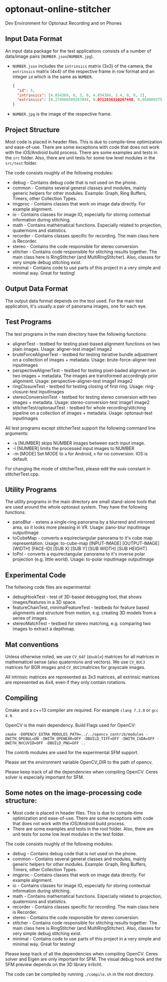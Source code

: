 # optonaut-online-stitcher
Dev Environment for Optonaut Recording and on Phones

## Input Data Format

An input data package for the test applications consists of a number of data/image pairs (`NUMBER.json`/`NUMBER.jpg`).

* `NUMBER.json` includes the `intrinsics` matrix (3x3) of the camera, the `extrinsics` matrix (4x4) of the respective frame in row format and an integer `id` which is the same as `NUMBER`.

  ```json
  {
    "id": 5,
    "intrinsics": [4.854369, 0, 3, 0, 4.854369, 2.4, 0, 0, 1],
    "extrinsics": [0.274960309267044, 0.0712836310267448, 0.958809375762939, 0, -0.152490735054016, 0.98785811662674, -0.0297131240367889, 0, -0.949285745620728, -0.138039633631706, 0.282491862773895, 0, 0, 0, 0, 1]
  }
  ```
  
* `NUMBER.jpg` is the image of the respective frame.

## Project Structure

Most code is placed in header files. This is due to compile-time optimization and ease-of-use. There are some exceptions with code that does not work with the iOS/Android build process. 
There are some examples and tests in the ```src``` folder. Also, there are unit tests for some low level modules in the ```src/test``` folder. 

The code consists roughly of the following modules: 
* debug - Contains debug code that is not used on the phone. 
* common - Contains several general classes and modules, mainly generic helpers for other modules. Example: Graph, Ring Buffers, Timers, other Collection Types. 
* imgproc - Contains classes that work on image data directly. For example alignment.  
* io - Contains classes for image IO, especially for storing contextual information during stitching. 
* math - Contains mathematical functions. Especially related to projection, quaternions and statistics. 
* recorder - Contains classes specific for recording. The main class here is Recorder. 
* stereo - Contains the code responsible for stereo conversion. 
* stitcher - Contains code responsible for stitching results together. The main class here is RingStitcher (and MultiRingStitcher). Also, classes for very simple debug stitching exist. 
* minimal - Contains code to use parts of this project in a very simple and minimal way. Great for testing!

## Output Data Format

The output data format depends on the tool used. For the main test application, it's usually a pair of panorama images, one for each eye. 

## Test Programs

The test programs in the main directory have the following functions:
* alignerTest - testbed for testing pixel-based alignment functions on two plain images. Usage: aligner-test image1 image2
* bruteForceAlignerTest - testbed for testing iterative bundle adjustment on a collection of images + metadata. Usage: brute-force-aligner-test inputimages
* perspectiveAlignerTest - testbed for testing pixel-baded alignment on two images + metadata. The images are transformed accordingly prior alignment. Usage: perspective-aligner-test image1 image2
* ringClosureTest - testbed for testing closing of first ring. Usage: ring-closure-test inputImages
* stereoConversionTest - testbed for testing stereo conversion with two images + metadata. Usage: stereo-conversion-test image1 image2
* stitcherTest/optonautTest - testbed for whole recording/stitching pipeline on a collection of images + metadata. Usage: optonaut-test inputImages

All test programs except stitcherTest support the following command line arguments: 
* -s [NUMBER] skips NUMBER images between each input image. 
* -l [NUMBER] limits the processed input images to NUMBER
* -m [MODE] Set MODE to ```a``` for Android, ```n``` for no conversion. IOS is default. 

For changing the mode of stitcherTest, please edit the ```mode``` constant in stitcherTest.cpp.

## Utility Programs

The utility programs in the main directory are small stand-alone tools that are used around the whole optonaut system. They have the following functions: 
* panoBlur - extens a single-ring panorama by a blurrend and mirrored area, so it looks more pleasing in VR. Usage: pano-blur inputImage outputImage
* toCubeMap - converts a equirectangular panorama to it's cube map representation. Usage: to-cube-map [INPUT-IMAGE] [OUTPUT-IMAGE] [WIDTH] [FACE-ID] [SUB X] [SUB Y] [SUB WIDTH] [SUB HEIGHT]
* toPol - converts a equirectangular panorama to it's inverse polar projection (e.g. little world). Usage: to-polar inputImage outputImage

## Experimental Code

The follwoing code files are experimental: 
* debugHookTest - test of 3D-based debugging tool, that shows images/features in a 3D space. 
* featureChainTest, minimalFeatureTest - testbeds for feature based alignments and structure from motion, e.g. creating 3D models from a series of images. 
* stereoMatchTest - testbed for stereo matching, e.g. comparing two images to extract a depthmap. 

## Mat conventions

Unless otherwise noted, we use ```CV_64F``` (```double```) matrices for all matrices in mathematicel sense (also quaternions and vectors). We use ```CV_8UC3``` matrices for BGR images and ```CV_8UC1```matrices for grayscale images. 

All intrinsic matrices are represented as 3x3 matrices, all extrinsic matrices are represented as 4x4, even if they only contain rotations. 

## Compiling 

Cmake and a c++13 compiler are required. For example ```clang 7.2.0``` or ```gcc 4.9```. 

OpenCV is the main dependency. Build Flags used for OpenCV:
```
cmake -DOPENCV_EXTRA_MODULES_PATH=../../opencv_contrib/modules -DWITH_OPENGL=ON -DWITH_OPENEXR=OFF -DBUILD_TIFF=OFF -DWITH_CUDA=OFF -DWITH_NVCUVID=OFF -DBUILD_PNG=OFF ..
```
The contrib modules are used for the experimental SFM support. 

Please set the environment variable OpenCV_DIR to the path of opencv. 

Please keep track of all the dependencies when compiling OpenCV. Ceres solver is especially important for SFM. 


## Some notes on the image-processing code structure: 
* Most code is placed in header files. This is due to compile-time optimization and ease-of-use. There are some exceptions with code that does not work with the iOS/Android build process. 
* There are some examples and tests in the root folder. Also, there are unit tests for some low level modules in the test folder. 

The code consists roughly of the following modules: 
* debug - Contains debug code that is not used on the phone. 
* common - Contains several general classes and modules, mainly generic helpers for other modules. Example: Graph, Ring Buffers, Timers, other Collection Types. 
* imgproc - Contains classes that work on image data directly. For example alignment.  
* io - Contains classes for image IO, especially for storing contextual information during stitching. 
* math - Contains mathematical functions. Especially related to projection, quaternions and statistics. 
* recorder - Contains classes specific for recording. The main class here is Recorder. 
* stereo - Contains the code responsible for stereo conversion. 
* stitcher - Contains code responsible for stitching results together. The main class here is RingStitcher (and MultiRingStitcher). Also, classes for very simple debug stitching exist. 
* minimal - Contains code to use parts of this project in a very simple and minimal way. Great for testing!


Please keep track of all the dependencies when compiling OpenCV. Ceres solver and Eigen are only important for SFM. 
The visual debug hook and the SFM preview depends on the 3D library irrlicht. 

The code can be compiled by running ```./compile.sh``` in the root directory. 
